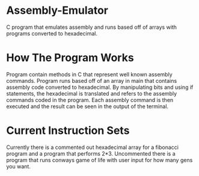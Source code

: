 # Assembly-Emulator
C program that emulates assembly and runs based off of arrays with programs converted to hexadecimal.

# How The Program Works
Program contain methods in C that represent well known assembly commands.
Program runs based off of an array in main that contains assembly code converted to hexadecimal.
By manipulating bits and using if statements, the hexadecimal is translated and refers to the assembly commands coded in the program.
Each assembly command is then executed and the result can be seen in the output of the terminal.

# Current Instruction Sets
Currently there is a commented out hexadecimal array for a fibonacci program and a program that performs 2*3.
Uncommented there is a program that runs conways game of life with user input for how many gens you want.



